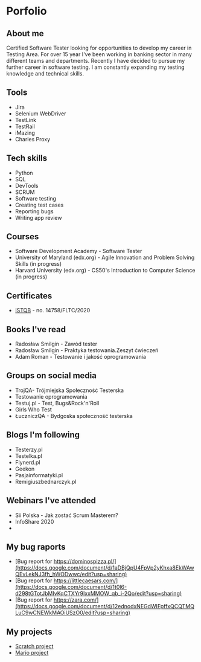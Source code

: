 # Porfolio
## About me 
Certified Software Tester looking for opportunities to develop my career in Testing Area. For over 15 year I've been working in banking sector in many different teams and departments. Recently I have decided to pursue my further career in software testing. I am constantly expanding my testing knowledge and technical skills.
## Tools
  - Jira
  - Selenium WebDriver
  - TestLink
  - TestRail
  - iMazing
  - Charles Proxy
## Tech skills
  - Python
  - SQL
  - DevTools
  - SCRUM
  - Software testing
  - Creating test cases
  - Reporting bugs
  - Writing app review 
## Courses
 - Software Development Academy - Software Tester
 - University of Maryland (edx.org) - Agile Innovation and Problem Solving Skills (in progress)
 - Harvard University (edx.org) - CS50's Introduction to Computer Science (in progress)
## Certificates
  - [ISTQB](https://www.gasq.org/en/certification/check-a-certificate.html) - no. 14758/FLTC/2020
## Books I've read
  - Radosław Smilgin - Zawód tester
  - Radosław Smilgin - Praktyka testowania.Zeszyt ćwieczeń
  - Adam Roman - Testowanie i jakość oprogramowania
## Groups on social media
 - TrojQA- Trójmiejska Społeczność Testerska
 - Testowanie oprogramowania
 - Testuj.pl - Test, Bugs&Rock'n'Roll
 - Girls Who Test
 - ŁuczniczQA - Bydgoska społeczność testerska
## Blogs I'm following
 - Testerzy.pl
 - Testelka.pl
 - Flynerd.pl
 - Geekon
 - Pasjainformatyki.pl
 - Remigiuszbednarczyk.pl
## Webinars I've attended
 - Sii Polska - Jak zostać Scrum Masterem?
 - InfoShare 2020
 - 
## My bug raports
 - [Bug report for https://dominospizza.pl/](https://docs.google.com/document/d/1aDBjQpU4FpVp2yKhxa8EkWAwQEvLekNJ3fh_hWODwwc/edit?usp=sharing)
 - [Bug report for https://littlecaesars.com/](https://docs.google.com/document/d/1t0l6-d298tGTotJbMIvKqCTXYr9IxxMMOW_qb_i-2Qo/edit?usp=sharing)
 - [Bug report for https://zara.com/](https://docs.google.com/document/d/12ednodxNEGdWIFpffxQCQTMQLuC9wCNEWkMAOiUSzO0/edit?usp=sharing)
## My projects 
 - [Scratch project](https://scratch.mit.edu/projects/383257615/)
 - [Mario project](https://github.com/ma-bk/My-Tester-s-Porfolio/blob/master/mario.c)
 
